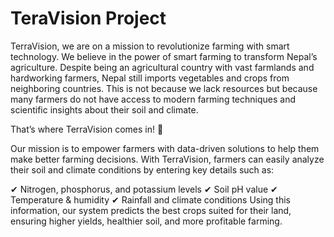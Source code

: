 # TeraVision Project
TerraVision, we are on a mission to revolutionize farming with smart technology. We believe in the power of smart farming to transform Nepal’s agriculture. Despite being an agricultural country with vast farmlands and hardworking farmers, Nepal still imports vegetables and crops from neighboring countries. This is not because we lack resources but because many farmers do not have access to modern farming techniques and scientific insights about their soil and climate.

That’s where TerraVision comes in! 🌱

Our mission is to empower farmers with data-driven solutions to help them make better farming decisions. With TerraVision, farmers can easily analyze their soil and climate conditions by entering key details such as:

✔ Nitrogen, phosphorus, and potassium levels
✔ Soil pH value
✔ Temperature & humidity
✔ Rainfall and climate conditions
Using this information, our system predicts the best crops suited for their land, ensuring higher yields, healthier soil, and more profitable farming.
